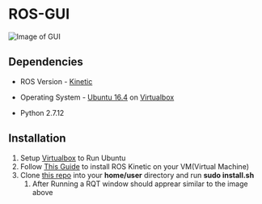 # ROS-GUI

![Image of GUI](https://i.imgur.com/52gKZ1h.png)

## Dependencies

* ROS Version - [Kinetic](http://wiki.ros.org/kinetic/Installation)
* Operating System - [Ubuntu 16.4](https://releases.ubuntu.com/16.04/) on [Virtualbox](https://www.virtualbox.org/) 

* Python 2.7.12

## Installation 
1. Setup [Virtualbox](https://www.virtualbox.org/) to Run Ubuntu
1. Follow [This Guide](http://wiki.ros.org/kinetic/Installation) to install ROS Kinetic on your VM(Virtual Machine)
1. Clone [this repo](https://github.com/Cloinville/ros-gui) into your **home/user** directory and run **sudo install.sh**
    1. After Running a RQT window should apprear similar to the image above

